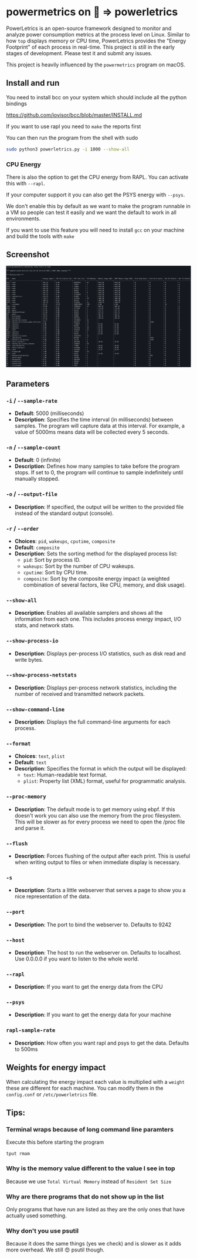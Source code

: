 # powermetrics on 🐧 => powerletrics

PowerLetrics is an open-source framework designed to monitor and analyze power consumption metrics at the process level on Linux. Similar to how `top` displays memory or CPU time, PowerLetrics provides the "Energy Footprint" of each process in real-time. This project is still in the early stages of development. Please test it and submit any issues.

This project is heavily influenced by the `powermetrics` program on macOS.


## Install and run

You need to install bcc on your system which should include all the python bindings

https://github.com/iovisor/bcc/blob/master/INSTALL.md

If you want to use rapl you need to `make` the reports first

You can then run the program from the shell with sudo

```bash
sudo python3 powerletrics.py -i 1000 --show-all
```

### CPU Energy

There is also the option to get the CPU energy from RAPL. You can activate this with ``--rapl``.

If your computer support it you can also get the PSYS energy with ``--psys``.

We don't enable this by default as we want to make the program runnable in a VM so people can test it easily and we want the default to work in all environments.

If you want to use this feature you will need to install `gcc` on your machine and build the tools with `make`

## Screenshot

![How it looks](Screenshot.png "PowerLetrics in action")

## Parameters

### `-i` / `--sample-rate`
- **Default**: 5000 (milliseconds)
- **Description**: Specifies the time interval (in milliseconds) between samples. The program will capture data at this interval. For example, a value of 5000ms means data will be collected every 5 seconds.

### `-n` / `--sample-count`
- **Default**: 0 (infinite)
- **Description**: Defines how many samples to take before the program stops. If set to 0, the program will continue to sample indefinitely until manually stopped.

### `-o` / `--output-file`
- **Description**: If specified, the output will be written to the provided file instead of the standard output (console).

### `-r` / `--order`
- **Choices**: `pid`, `wakeups`, `cputime`, `composite`
- **Default**: `composite`
- **Description**: Sets the sorting method for the displayed process list:
  - `pid`: Sort by process ID.
  - `wakeups`: Sort by the number of CPU wakeups.
  - `cputime`: Sort by CPU time.
  - `composite`: Sort by the composite energy impact (a weighted combination of several factors, like CPU, memory, and disk usage).

### `--show-all`
- **Description**: Enables all available samplers and shows all the information from each one. This includes process energy impact, I/O stats, and network stats.

### `--show-process-io`
- **Description**: Displays per-process I/O statistics, such as disk read and write bytes.

### `--show-process-netstats`
- **Description**: Displays per-process network statistics, including the number of received and transmitted network packets.

### `--show-command-line`
- **Description**: Displays the full command-line arguments for each process.

### `--format`
- **Choices**: `text`, `plist`
- **Default**: `text`
- **Description**: Specifies the format in which the output will be displayed:
  - `text`: Human-readable text format.
  - `plist`: Property list (XML) format, useful for programmatic analysis.

### `--proc-memory`
- **Description**: The default mode is to get memory using ebpf. If this doesn't work you can also use the memory from the proc filesystem. This will be slower as for every process we need to open the /proc file and parse it.

### `--flush`
- **Description**: Forces flushing of the output after each print. This is useful when writing output to files or when immediate display is necessary.

### `-s`
- **Description**: Starts a little webserver that serves a page to show you a nice representation of the data.

### `--port`
- **Description**: The port to bind the webserver to. Defaults to 9242

### `--host`
- **Description**: The host to run the webserver on. Defaults to localhost. Use 0.0.0.0 if you want to listen to the whole world.

### `--rapl`
- **Description**: If you want to get the energy data from the CPU

### `--psys`
- **Description**: If you want to get the energy data for your machine

### `rapl-sample-rate`
- **Description**: How often you want rapl and psys to get the data. Defaults to 500ms


## Weights for energy impact

When calculating the energy impact each value is multiplied with a `weight` these are different for each machine. You
can modify them in the `config.conf` or `/etc/powerletrics` file.

## Tips:

### Terminal wraps because of long command line paramters
Execute this before starting the program

```
tput rmam
```

### Why is the memory value different to the value I see in top
Because we use `Total Virtual Memory` instead of `Resident Set Size`

### Why are there programs that do not show up in the list
Only programs that have run are listed as they are the only ones that have actually used something.

### Why don't you use psutil
Because it does the same things (yes we check) and is slower as it adds more overhead. We still 😍 psutil though.

